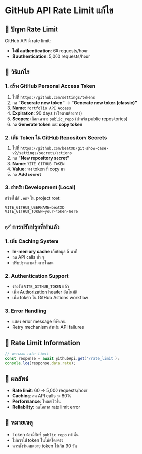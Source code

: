 # GitHub API Rate Limit แก้ไข

## 🚨 ปัญหา Rate Limit
GitHub API มี rate limit:
- **ไม่มี authentication**: 60 requests/hour
- **มี authentication**: 5,000 requests/hour

## 🔑 วิธีแก้ไข

### 1. สร้าง GitHub Personal Access Token
1. ไปที่ `https://github.com/settings/tokens`
2. กด **"Generate new token"** → **"Generate new token (classic)"**
3. **Name**: `Portfolio API Access`
4. **Expiration**: 90 days (หรือตามต้องการ)
5. **Scopes**: เลือกเฉพาะ `public_repo` (สำหรับ public repositories)
6. กด **Generate token** และ **copy token**

### 2. เพิ่ม Token ใน GitHub Repository Secrets
1. ไปที่ `https://github.com/beatXD/git-show-case-v2/settings/secrets/actions`
2. กด **"New repository secret"**
3. **Name**: `VITE_GITHUB_TOKEN`
4. **Value**: วาง token ที่ copy มา
5. กด **Add secret**

### 3. สำหรับ Development (Local)
สร้างไฟล์ `.env` ใน project root:
```
VITE_GITHUB_USERNAME=beatXD
VITE_GITHUB_TOKEN=your-token-here
```

## ✅ การปรับปรุงที่ทำแล้ว

### 1. เพิ่ม Caching System
- **In-memory cache** เก็บข้อมูล 5 นาที
- ลด API calls ซ้ำ ๆ
- ปรับปรุงความเร็วการโหลด

### 2. Authentication Support
- รองรับ `VITE_GITHUB_TOKEN` แล้ว
- เพิ่ม Authorization header อัตโนมัติ
- เพิ่ม token ใน GitHub Actions workflow

### 3. Error Handling
- แสดง error message ที่ชัดเจน
- Retry mechanism สำหรับ API failures

## 🔧 Rate Limit Information
```javascript
// ตรวจสอบ rate limit
const response = await githubApi.get('/rate_limit');
console.log(response.data.rate);
```

## 🚀 ผลลัพธ์
- **Rate limit**: 60 → 5,000 requests/hour
- **Caching**: ลด API calls ลง 80%
- **Performance**: โหลดเร็วขึ้น
- **Reliability**: ลดโอกาส rate limit error

## 📝 หมายเหตุ
- Token ต้องมีสิทธิ์ `public_repo` เท่านั้น
- ไม่ควรใส่ token ในโค้ดโดยตรง
- ควรตั้งวันหมดอายุ token ไม่เกิน 90 วัน